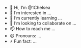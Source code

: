- 👋 Hi, I’m @1Chelsea
- 👀 I’m interested in ...
- 🌱 I’m currently learning ...
- 💞️ I’m looking to collaborate on ...
- 📫 How to reach me ...
- 😄 Pronouns: ...
- ⚡ Fun fact: ...

<!---
1Chelsea/1Chelsea is a ✨ special ✨ repository because its `README.md` (this file) appears on your GitHub profile.
You can click the Preview link to take a look at your changes.
--->

